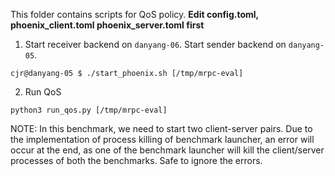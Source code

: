 This folder contains scripts for QoS policy.
**Edit config.toml, phoenix_client.toml phoenix_server.toml first**

1. Start receiver backend on `danyang-06`. Start sender backend on
   `danyang-05`.
```
cjr@danyang-05 $ ./start_phoenix.sh [/tmp/mrpc-eval]
```

2. Run QoS
```
python3 run_qos.py [/tmp/mrpc-eval]
```

NOTE: In this benchmark, we need to start two client-server pairs.
Due to the implementation of process killing of benchmark launcher, an error will occur at the end,
as one of the benchmark launcher will kill the client/server processes of both the benchmarks.
Safe to ignore the errors.